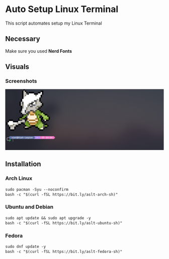 # Auto Setup Linux Terminal
This script automates setup my Linux Terminal

## Necessary
Make sure you used **Nerd Fonts**


## Visuals
### Screenshots
![screenshot](./demo_images/screenshot-1.png)


## Installation
### Arch Linux
```
sudo pacman -Syu --noconfirm
bash -c "$(curl -fSL https://bit.ly/aslt-arch-sh)"
```

### Ubuntu and Debian
```
sudo apt update && sudo apt upgrade -y
bash -c "$(curl -fSL https://bit.ly/aslt-ubuntu-sh)"
```

### Fedora
```
sudo dnf update -y
bash -c "$(curl -fSL https://bit.ly/aslt-fedora-sh)"
```
